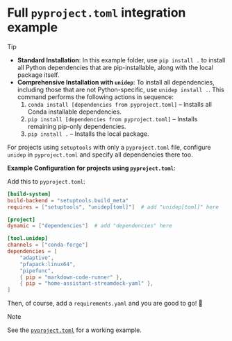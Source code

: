 # Full `pyproject.toml` integration example

> [!TIP]
> - **Standard Installation**: In this example folder, use `pip install .` to install all Python dependencies that are pip-installable, along with the local package itself.
> - **Comprehensive Installation with `unidep`**: To install all dependencies, including those that are not Python-specific, use `unidep install .`. This command performs the following actions in sequence:
>   1. `conda install [dependencies from pyproject.toml]` – Installs all Conda installable dependencies.
>   2. `pip install [dependencies from pyproject.toml]` – Installs remaining pip-only dependencies.
>   3. `pip install .` – Installs the local package.

For projects using `setuptools` with only a `pyproject.toml` file, configure `unidep` in `pyproject.toml` and specify all dependencies there too.

**Example Configuration for projects using `pyproject.toml`**:

Add this to `pyproject.toml`:

```toml
[build-system]
build-backend = "setuptools.build_meta"
requires = ["setuptools", "unidep[toml]"]  # add "unidep[toml]" here

[project]
dynamic = ["dependencies"]  # add "dependencies" here

[tool.unidep]
channels = ["conda-forge"]
dependencies = [
    "adaptive",
    "pfapack:linux64",
    "pipefunc",
    { pip = "markdown-code-runner" },
    { pip = "home-assistant-streamdeck-yaml" },
]
```

Then, of course, add a `requirements.yaml` and you are good to go! 🎉

> [!NOTE]
> See the [`pyproject.toml`](pyproject.toml) for a working example.
